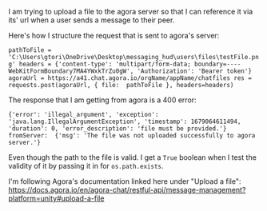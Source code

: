I am trying to upload a file to the agora server so that I can reference it via its' url when a user sends a message to their peer. 

Here's how I structure the request that is sent to agora's server: 

`
pathToFile = 'C:\Users\gtori\OneDrive\Desktop\messaging_hud\users\files\testFile.png'
headers = {'content-type': 'multipart/form-data; boundary=----WebKitFormBoundary7MA4YWxkTrZu0gW', 'Authorization': 'Bearer token'}
agoraUrl = https://a41.chat.agora.io/orgName/appName/chatfiles
res = requests.post(agoraUrl, { file:  pathToFile }, headers=headers) 
`

The response that I am getting from agora is a 400 error: 

`{'error': 'illegal_argument', 'exception': 'java.lang.IllegalArgumentException', 'timestamp': 1679064611494, 'duration': 0, 'error_description': 'file must be provided.'}  
fromServer:  {'msg': 'The file was not uploaded successfully to agora server.'}`

Even though the path to the file is valid. I get a `True` boolean when I test the validity of it by passing it in for `os.path.exists`. 

I'm following Agora's documentation linked here under "Upload a file": https://docs.agora.io/en/agora-chat/restful-api/message-management?platform=unity#upload-a-file
